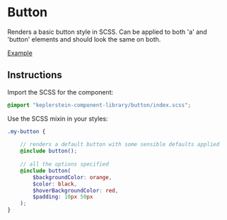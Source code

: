 # Button

Renders a basic button style in SCSS. Can be applied to both 'a' and 'button' elements and should look the same on both.

[Example](../examples/button.html)

## Instructions

Import the SCSS for the component:

```scss
@import "keplerstein-component-library/button/index.scss";
```

Use the SCSS mixin in your styles:

```scss
.my-button {
    
    // renders a default button with some sensible defaults applied
    @include button();
    
    // all the options specified
    @include button(
        $backgroundColor: orange, 
        $color: black,
        $hoverBackgroundColor: red, 
        $padding: 10px 50px
    );
}
```

